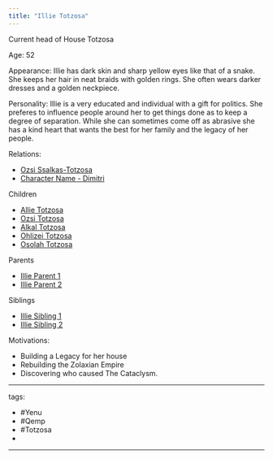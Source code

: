```yaml
---
title: "Illie Totzosa"
---
```


Current head of House Totzosa

Age: 52

Appearance: Illie has dark skin and sharp yellow eyes like that of a snake. She keeps her hair in neat braids with golden rings. She often wears darker dresses and a golden neckpiece. 

Personality: Illie is a very educated and individual with a gift for politics. She preferes to influence people around her to get things done as to keep a degree of separation. While she can sometimes come off as abrasive she has a kind heart that wants the best for her family and the legacy of her people. 

Relations:
 - [Ozsi Ssalkas-Totzosa](People%20of%20Note/Ozsi%20Ssalkas-Totzosa.md)
 - [Character Name - Dimitri](Player%20Characters/Character%20Name%20-%20Dimitri.md)

Children
- [Allie Totzosa](People%20of%20Note/Allie%20Totzosa.md)
- [Ozsi Totzosa](People%20of%20Note/Ozsi%20Totzosa.md)
- [Alkal Totzosa](People%20of%20Note/Alkal%20Totzosa.md)
- [Ohlizei Totzosa](People%20of%20Note/Ohlizei%20Totzosa.md)
- [Osolah Totzosa](People%20of%20Note/Osolah%20Totzosa.md)

Parents
 - [Illie Parent 1](Illie%20Parent%201)
 - [Illie Parent 2](Illie%20Parent%202)

Siblings 
 - [Illie Sibling 1](Illie%20Sibling%201)
 - [Illie Sibling 2](Illie%20Sibling%202)

Motivations:
 - Building a Legacy for her house
 - Rebuilding the Zolaxian Empire
 - Discovering who caused The Cataclysm. 
---
tags:
 - #Yenu 
 - #Qemp
 - #Totzosa 
 - 
---